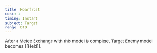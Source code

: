 ```yaml
---
title: Hoarfrost
cost: 1
timing: Instant
subject: Target
range: BtB
---
```

After a Melee Exchange with this model is complete, Target Enemy model becomes [[Held]].